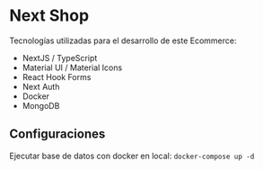 # Next Shop

Tecnologías utilizadas para el desarrollo de este Ecommerce:

- NextJS / TypeScript
- Material UI / Material Icons
- React Hook Forms
- Next Auth
- Docker
- MongoDB

## Configuraciones

Ejecutar base de datos con docker en local:
`docker-compose up -d`
